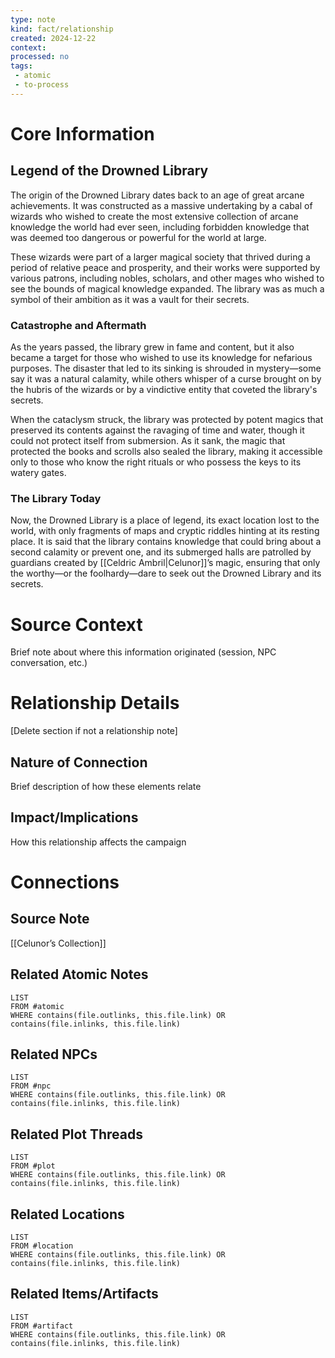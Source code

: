 ```yaml
---
type: note
kind: fact/relationship
created: 2024-12-22
context: 
processed: no
tags:
 - atomic
 - to-process
---
```

# Core Information
## Legend of the Drowned Library
The origin of the Drowned Library dates back to an age of great arcane achievements. It was constructed as a massive undertaking by a cabal of wizards who wished to create the most extensive collection of arcane knowledge the world had ever seen, including forbidden knowledge that was deemed too dangerous or powerful for the world at large.

These wizards were part of a larger magical society that thrived during a period of relative peace and prosperity, and their works were supported by various patrons, including nobles, scholars, and other mages who wished to see the bounds of magical knowledge expanded. The library was as much a symbol of their ambition as it was a vault for their secrets.

### Catastrophe and Aftermath
As the years passed, the library grew in fame and content, but it also became a target for those who wished to use its knowledge for nefarious purposes. The disaster that led to its sinking is shrouded in mystery—some say it was a natural calamity, while others whisper of a curse brought on by the hubris of the wizards or by a vindictive entity that coveted the library's secrets.

When the cataclysm struck, the library was protected by potent magics that preserved its contents against the ravaging of time and water, though it could not protect itself from submersion. As it sank, the magic that protected the books and scrolls also sealed the library, making it accessible only to those who know the right rituals or who possess the keys to its watery gates.

### The Library Today
Now, the Drowned Library is a place of legend, its exact location lost to the world, with only fragments of maps and cryptic riddles hinting at its resting place. It is said that the library contains knowledge that could bring about a second calamity or prevent one, and its submerged halls are patrolled by guardians created by [[Celdric Ambril|Celunor]]’s magic, ensuring that only the worthy—or the foolhardy—dare to seek out the Drowned Library and its secrets.

# Source Context
Brief note about where this information originated (session, NPC conversation, etc.)

# Relationship Details
[Delete section if not a relationship note]
## Nature of Connection
Brief description of how these elements relate

## Impact/Implications
How this relationship affects the campaign

# Connections
## Source Note
[[Celunor’s Collection]]

## Related Atomic Notes
```dataview
LIST
FROM #atomic
WHERE contains(file.outlinks, this.file.link) OR contains(file.inlinks, this.file.link)
```

## Related NPCs
```dataview
LIST
FROM #npc 
WHERE contains(file.outlinks, this.file.link) OR contains(file.inlinks, this.file.link)
```

## Related Plot Threads
```dataview
LIST
FROM #plot  
WHERE contains(file.outlinks, this.file.link) OR contains(file.inlinks, this.file.link)
```

## Related Locations
```dataview
LIST
FROM #location 
WHERE contains(file.outlinks, this.file.link) OR contains(file.inlinks, this.file.link)
```

## Related Items/Artifacts
```dataview
LIST
FROM #artifact 
WHERE contains(file.outlinks, this.file.link) OR contains(file.inlinks, this.file.link)
```
